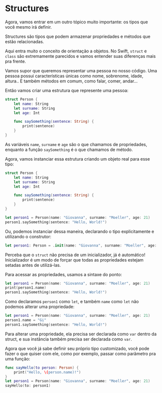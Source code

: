 # Structures

Agora, vamos entrar em um outro tópico muito importante: os tipos que você mesmo irá definir.

Structures são tipos que podem armazenar propriedades e métodos que estão relacionadas.

Aqui entra muito o conceito de orientação a objetos. No Swift, `struct` e `class` são extremamente parecidos e vamos entender suas diferenças mais pra frente.

Vamos supor que queremos representar uma pessoa no nosso código. Uma pessoa possui características únicas como nome, sobrenome, idade, altura.. E também métodos em comum, como falar, comer, andar...

Então vamos criar uma estrutura que represente uma pessoa:

```swift
struct Person {
    let name: String
    let surname: String
    let age: Int

    func saySomething(sentence: String) {
        print(sentence)
    }
}
```

As variáveis `name`, `surname` e `age` são o que chamamos de propriedades, enquanto a função `saySomething` é o que chamamos de método.

Agora, vamos instanciar essa estrutura criando um objeto real para esse tipo:

```swift
struct Person {
    let name: String
    let surname: String
    let age: Int

    func saySomething(sentence: String) {
        print(sentence)
    }
}

let person1 = Person(name: "Giovanna", surname: "Moeller", age: 21)
person1.saySomething(sentence: "Hello, World!")
```

Ou, podemos instanciar dessa maneira, declarando o tipo explicitamente e utilizando o construtor:

```swift
let person1: Person = .init(name: "Giovanna", surname: "Moeller", age: 21)
```

Perceba que o `struct` não precisa de um inicializador, já é automático! Inicializador é um modo de forçar que todas as propriedades estejam setadas antes de utilizá-las. 

Para acessar as propriedades, usamos a sintaxe do ponto:

```swift
let person1 = Person(name: "Giovanna", surname: "Moeller", age: 21)
print(person1.name)
person1.saySomething(sentence: "Hello, World!")
```

Como declaramos `person1` como `let`, e também `name` como `let` não podemos alterar uma propriedade:

```swift
let person1 = Person(name: "Giovanna", surname: "Moeller", age: 21)
person1.name = "Gi"
person1.saySomething(sentence: "Hello, World!")
```

Para alterar uma propriedade, ela precisa ser declarada como `var` dentro da struct, e sua instância também precisa ser declarada como `var`.

Agora que você já sabe definir seu próprio tipo customizado, você pode fazer o que quiser com ele, como por exemplo, passar como parâmetro pra uma função:

```swift
func sayHello(to person: Person) {
    print("Hello, \(person.name)!")
}
let person1 = Person(name: "Giovanna", surname: "Moeller", age: 21)
sayHello(to: person1)
```